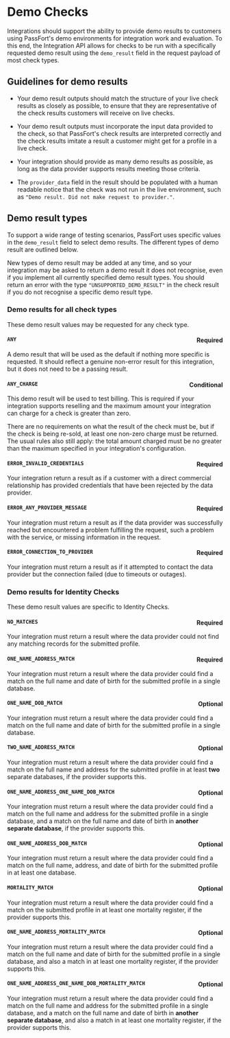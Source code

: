 # Demo Checks

Integrations should support the ability to provide demo results to customers
using PassFort's demo environments for integration work and evaluation. To this
end, the Integration API allows for checks to be run with a specifically
requested demo result using the `demo_result` field in the request payload
of most check types.

## Guidelines for demo results

- Your demo result outputs should match the structure of your live check
  results as closely as possible, to ensure that they are representative of
  the check results customers will receive on live checks.

- Your demo result outputs must incorporate the input data provided to the
  check, so that PassFort's check results are interpreted correctly and
  the check results imitate a result a customer might get for a profile in
  a live check.

- Your integration should provide as many demo results as possible, as long
  as the data provider supports results meeting those criteria.

- The `provider_data` field in the result should be populated with a
  human readable notice that the check was not run in the live environment,
  such as `"Demo result. Did not make request to provider."`.

## Demo result types

To support a wide range of testing scenarios, PassFort uses specific values
in the `demo_result` field to select demo results. The different types of demo
result are outlined below.

<aside>
  New types of demo result may be added at any time, and so your integration
  may be asked to return a demo result it does not recognise, even if you
  implement all currently specified demo result types. You should return an
  error with the type <code>"UNSUPPORTED_DEMO_RESULT"</code> in the check
  result if you do not recognise a specific demo result type.
</aside>

### Demo results for all check types

These demo result values may be requested for any check type.

#### `ANY` <span style="float:right">Required</span>

A demo result that will be used as the default if nothing more specific is
requested. It should reflect a genuine non-error result for this integration,
but it does not need to be a passing result.

#### `ANY_CHARGE` <span style="float:right">Conditional</span>

This demo result will be used to test billing. This is required if your
integration supports reselling and
the maximum amount your integration can charge for a check is greater than
zero.

There are no requirements on what the result of the check must be, but if the
check is being re-sold, at least one non-zero charge must be returned. The usual
rules also still apply: the total amount charged must be no greater than the
maximum specified in your integration's configuration.

#### `ERROR_INVALID_CREDENTIALS` <span style="float:right">Required</span>

Your integration return a result as if a customer with a direct commercial
relationship has provided credentials that have been rejected by the
data provider.

#### `ERROR_ANY_PROVIDER_MESSAGE` <span style="float:right">Required</span>

Your integration must return a result as if the data provider was successfully
reached but encountered a problem fulfilling the request, such a problem
with the service, or missing information in the request.

#### `ERROR_CONNECTION_TO_PROVIDER` <span style="float:right">Required</span>

Your integration must return a result as if it attempted to contact the data
provider but the connection failed (due to timeouts or outages).

### Demo results for Identity Checks

These demo result values are specific to Identity Checks.

#### `NO_MATCHES` <span style="float:right">Required</span>

Your integration must return a result where the data provider could not find
any matching records for the submitted profile.

#### `ONE_NAME_ADDRESS_MATCH` <span style="float:right">Required</span>

Your integration must return a result where the data provider could find a
match on the full name and date of birth for the submitted profile in a single
database.

#### `ONE_NAME_DOB_MATCH` <span style="float:right">Optional</span>

Your integration must return a result where the data provider could find a
match on the full name and date of birth for the submitted profile in a single
database.

#### `TWO_NAME_ADDRESS_MATCH` <span style="float:right">Optional</span>

Your integration must return a result where the data provider could find a
match on the full name and address for the submitted profile in at least
**two** separate databases, if the provider supports this.

#### `ONE_NAME_ADDRESS_ONE_NAME_DOB_MATCH` <span style="float:right">Optional</span>

Your integration must return a result where the data provider could find a
match on the full name and address for the submitted profile in a single
database, and a match on the full name and date of birth in **another
separate database**, if the provider supports this.

#### `ONE_NAME_ADDRESS_DOB_MATCH` <span style="float:right">Optional</span>

Your integration must return a result where the data provider could find a
match on the full name, address, and date of birth for the submitted profile in
at least one database.

#### `MORTALITY_MATCH` <span style="float:right">Optional</span>

Your integration must return a result where the data provider could find a
match on the submitted profile in at least one mortality register, if the
provider supports this.

#### `ONE_NAME_ADDRESS_MORTALITY_MATCH` <span style="float:right">Optional</span>

Your integration must return a result where the data provider could find a
match on the full name and date of birth for the submitted profile in a single
database, and also a match in at least one mortality register, if the provider
supports this.

#### `ONE_NAME_ADDRESS_ONE_NAME_DOB_MORTALITY_MATCH` <span style="float:right">Optional</span>

Your integration must return a result where the data provider could find a
match on the full name and address for the submitted profile in a single
database, and a match on the full name and date of birth in **another
separate database**, and also a match in at least one mortality register, if
the provider supports this.
